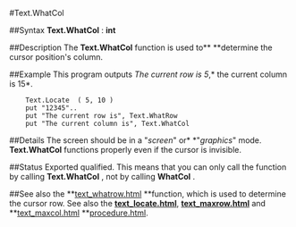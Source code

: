 
#Text.WhatCol

##Syntax
**Text.WhatCol** : **int**



##Description
The **Text.WhatCol** function is used to** **determine the cursor position's column.



##Example
This program outputs *The current row is 5*,* the current column is 15*.


        Text.Locate  ( 5, 10 )
        put "12345"..
        put "The current row is", Text.WhatRow
        put "The current column is", Text.WhatCol
##Details
The screen should be in a "*screen*" or* *"*graphics*" mode. **Text.WhatCol** functions properly even if the cursor is invisible.



##Status
Exported qualified.
This means that you can only call the function by calling **Text.WhatCol** , not by calling **WhatCol** .



##See also
the **[text_whatrow.html](Text.WhatRow) **function, which is used to determine the cursor row. See also the **[text_locate.html](Text.Locate)**, **[text_maxrow.html](Text.maxrow)** and **[text_maxcol.html](Text.maxcol) **[procedure.html](procedure).


